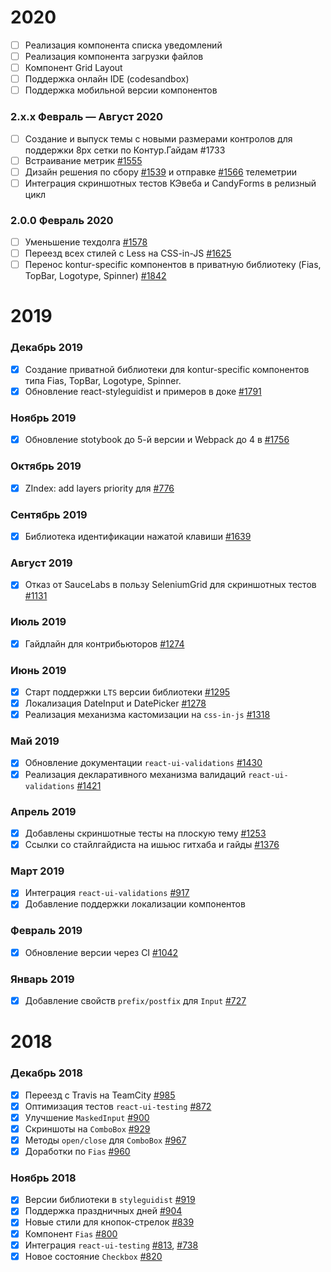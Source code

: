 # 2020

- [ ] Реализация компонента списка уведомлений
- [ ] Реализация компонента загрузки файлов
- [ ] Компонент Grid Layout
- [ ] Поддержка онлайн IDE (codesandbox)
- [ ] Поддержка мобильной версии компонентов

### 2.x.x Февраль — Август 2020

- [ ] Создание и выпуск темы с новыми размерами контролов для поддержки 8px сетки по Контур.Гайдам #1733
- [ ] Встраивание метрик [#1555](https://github.com/skbkontur/retail-ui/issues/1555)
- [ ] Дизайн решения по сбору [#1539](https://github.com/skbkontur/retail-ui/issues/1539) и отправке [#1566](https://github.com/skbkontur/retail-ui/issues/1566) телеметрии
- [ ] Интеграция скриншотных тестов КЭвеба и CandyForms в релизный цикл

### 2.0.0 Февраль 2020

- [ ] Уменьшение техдолга [#1578](https://github.com/skbkontur/retail-ui/issues/1578)
- [ ] Переезд всех стилей с Less на CSS-in-JS [#1625](https://github.com/skbkontur/retail-ui/issues/1625)
- [ ] Перенос kontur-specific компонентов в приватную библиотеку (Fias, TopBar, Logotype, Spinner) [#1842](https://github.com/skbkontur/retail-ui/issues/1842)

# 2019

### Декабрь 2019

- [x] Создание приватной библиотеки для kontur-specific компонентов типа Fias, TopBar, Logotype, Spinner. 
- [x] Обновление react-styleguidist и примеров в доке [#1791](https://github.com/skbkontur/retail-ui/issues/1791)

### Ноябрь 2019

- [x] Обновление stotybook до 5-й версии и Webpack до 4 в [#1756](https://github.com/skbkontur/retail-ui/pull/1756)

### Октябрь 2019

- [x] ZIndex: add layers priority для [#776](https://github.com/skbkontur/retail-ui/issues/776)

### Сентябрь 2019

- [x] Библиотека идентификации нажатой клавиши [#1639](https://github.com/skbkontur/retail-ui/pull/1639)

### Август 2019

- [x] Отказ от SauceLabs в пользу SeleniumGrid для скриншотных тестов [#1131](https://github.com/skbkontur/retail-ui/issues/1131)

### Июль 2019

- [x] Гайдлайн для контрибьюторов [#1274](https://github.com/skbkontur/retail-ui/pull/1274)

### Июнь 2019

- [x] Старт поддержки `LTS` версии библиотеки [#1295](https://github.com/skbkontur/retail-ui/issues/1295) 
- [x] Локализация DateInput и DatePicker [#1278](https://github.com/skbkontur/retail-ui/pull/1278)
- [x] Реализация механизма кастомизации на `css-in-js` [#1318](https://github.com/skbkontur/retail-ui/issues/1318) 

### Май 2019

- [x] Обновление документации `react-ui-validations` [#1430](https://github.com/skbkontur/retail-ui/pull/1430)
- [x] Реализация декларативного механизма валидаций `react-ui-validations` [#1421](https://github.com/skbkontur/retail-ui/pull/1421)

### Апрель 2019

- [x] Добавлены скриншотные тесты на плоскую тему [#1253](https://github.com/skbkontur/retail-ui/pull/1253)
- [x] Ссылки со стайлгайдиста на ишьюс гитхаба и гайды  [#1376](https://github.com/skbkontur/retail-ui/pull/1376)

### Март 2019

- [x] Интеграция `react-ui-validations` [#917](https://github.com/skbkontur/retail-ui/issues/917)
- [x] Добавление поддержки локализации компонентов

### Февраль 2019

- [x] Обновление версии через CI [#1042](https://github.com/skbkontur/retail-ui/issues/1042)

### Январь 2019

- [x] Добавление свойств `prefix/postfix` для `Input` [#727](https://github.com/skbkontur/retail-ui/issues/727)

# 2018

### Декабрь 2018

- [x] Переезд с Travis на TeamCity [#985](https://github.com/skbkontur/retail-ui/issues/985)
- [x] Оптимизация тестов `react-ui-testing` [#872](https://github.com/skbkontur/retail-ui/issues/872)
- [x] Улучшение `MaskedInput` [#900](https://github.com/skbkontur/retail-ui/pull/900)
- [x] Скриншоты на `ComboBox` [#929](https://github.com/skbkontur/retail-ui/pull/929)
- [x] Методы `open/close` для `ComboBox` [#967](https://github.com/skbkontur/retail-ui/pull/967)
- [x] Доработки по `Fias` [#960](https://github.com/skbkontur/retail-ui/pull/960)

### Ноябрь 2018

- [x] Версии библиотеки в `styleguidist` [#919](https://github.com/skbkontur/retail-ui/pull/919)
- [x] Поддержка праздничных дней [#904](https://github.com/skbkontur/retail-ui/pull/904)
- [x] Новые стили для кнопок-стрелок [#839](https://github.com/skbkontur/retail-ui/pull/839)
- [x] Компонент `Fias` [#800](https://github.com/skbkontur/retail-ui/pull/800)
- [x] Интеграция `react-ui-testing` [#813](https://github.com/skbkontur/retail-ui/pull/813), [#738](https://github.com/skbkontur/retail-ui/pull/738)
- [x] Новое состояние `Checkbox` [#820](https://github.com/skbkontur/retail-ui/pull/820)
